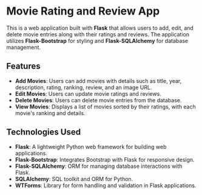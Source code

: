 # Movie Rating and Review App

This is a web application built with **Flask** that allows users to add, edit, and delete movie entries along with their ratings and reviews. The application utilizes **Flask-Bootstrap** for styling and **Flask-SQLAlchemy** for database management.

## Features

- **Add Movies**: Users can add movies with details such as title, year, description, rating, ranking, review, and an image URL.
- **Edit Movies**: Users can update movie ratings and reviews.
- **Delete Movies**: Users can delete movie entries from the database.
- **View Movies**: Displays a list of movies sorted by their ratings, with each movie's ranking and details.

## Technologies Used

- **Flask**: A lightweight Python web framework for building web applications.
- **Flask-Bootstrap**: Integrates Bootstrap with Flask for responsive design.
- **Flask-SQLAlchemy**: ORM for managing database interactions with Flask.
- **SQLAlchemy**: SQL toolkit and ORM for Python.
- **WTForms**: Library for form handling and validation in Flask applications.

